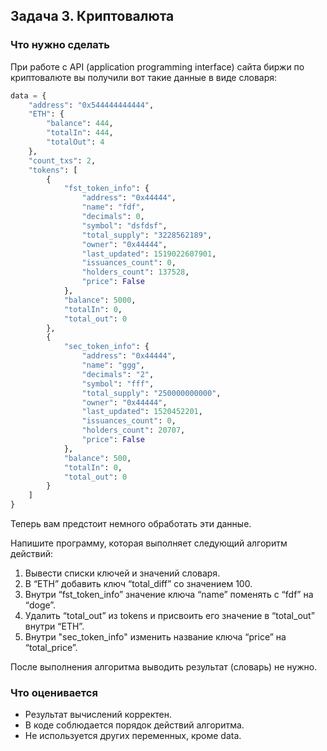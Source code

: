## Задача 3. Криптовалюта
### Что нужно сделать
При работе с API (application programming interface) сайта биржи по 
криптовалюте вы получили вот такие данные в виде словаря:

```python
data = {
    "address": "0x544444444444",
    "ETH": {
        "balance": 444,
        "totalIn": 444,
        "totalOut": 4
    },
    "count_txs": 2,
    "tokens": [
        {
            "fst_token_info": {
                "address": "0x44444",
                "name": "fdf",
                "decimals": 0,
                "symbol": "dsfdsf",
                "total_supply": "3228562189",
                "owner": "0x44444",
                "last_updated": 1519022607901,
                "issuances_count": 0,
                "holders_count": 137528,
                "price": False
            },
            "balance": 5000,
            "totalIn": 0,
            "total_out": 0
        },
        {
            "sec_token_info": {
                "address": "0x44444",
                "name": "ggg",
                "decimals": "2",
                "symbol": "fff",
                "total_supply": "250000000000",
                "owner": "0x44444",
                "last_updated": 1520452201,
                "issuances_count": 0,
                "holders_count": 20707,
                "price": False
            },
            "balance": 500,
            "totalIn": 0,
            "total_out": 0
        }
    ]
}
```

Теперь вам предстоит немного обработать эти данные.

Напишите программу, которая выполняет следующий алгоритм действий:

1. Вывести списки ключей и значений словаря.
1. В “ETH” добавить ключ “total_diff” со значением 100.
1. Внутри “fst_token_info” значение ключа “name” поменять с “fdf” на “doge”.
1. Удалить “total_out” из tokens и присвоить его значение в “total_out” внутри “ETH”.
1. Внутри "sec_token_info" изменить название ключа “price” на “total_price”.

После выполнения алгоритма выводить результат (словарь) не нужно.
### Что оценивается
- Результат вычислений корректен.
- В коде соблюдается порядок действий алгоритма.
- Не используется других переменных, кроме data.
